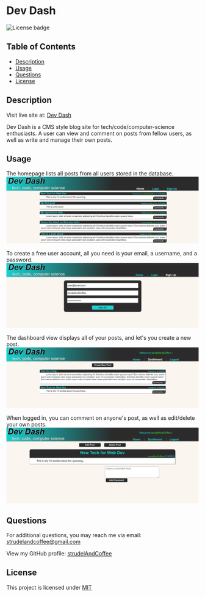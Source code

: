 # Dev Dash

![License badge](https://img.shields.io/badge/License-MIT-green)

## Table of Contents

* [Description](#description)
* [Usage](#usage)
* [Questions](#questions)
* [License](#license)

## Description

Visit live site at:
[Dev Dash](https://cryptic-peak-17894.herokuapp.com/)

Dev Dash is a CMS style blog site for tech/code/computer-science enthusiasts. A user can view and comment on posts from fellow users, as well as write and manage their own posts.

## Usage

The homepage lists all posts from all users stored in the database.
![Dev Dash's homepage listing all posts](https://github.com/strudelAndCoffee/dev-dash/blob/main/assets/images/demo-screencap-1.png)

To create a free user account, all you need is your email, a username, and a password.
![Dev Dash's sign up form showing a new uer's email, username, and password](https://github.com/strudelAndCoffee/dev-dash/blob/main/assets/images/demo-screencap-4.png)

The dashboard view displays all of your posts, and let's you create a new post.
![Dev Dash's dashboard for logged in user showing their posts](https://github.com/strudelAndCoffee/dev-dash/blob/main/assets/images/demo-screencap-3.png)

When logged in, you can comment on anyone's post, as well as edit/delete your own posts.
![View of a one of the user's posts that shows options for edit, delete, and comment](https://github.com/strudelAndCoffee/dev-dash/blob/main/assets/images/demo-screencap-2.png)

## Questions

For additional questions, you may reach me via email: strudelandcoffee@gmail.com 

View my GitHub profile: [strudelAndCoffee](https://github.com/strudelAndCoffee)

## License

This project is licensed under [MIT](https://choosealicense.com/licenses/mit)
